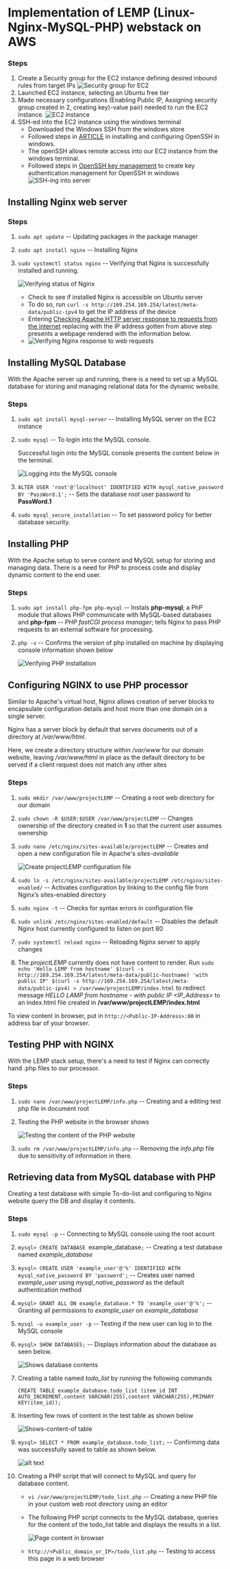 #  Implementation of LEMP (Linux-Nginx-MySQL-PHP) webstack on AWS

### Steps

1. Create a Security group for the EC2 instance defining desired inbound rules from target IPs
     ![Security group for EC2](./images/security-group.png)
2. Launched EC2 instance, selecting an Ubuntu free tier
3. Made necessary configurations (Enabling Public IP, Assigning security group created in 2, creating key)-value pair) needed to run the EC2 instance.
    ![EC2 instance](./images/EC2-instance.png)
4. SSH-ed into the EC2 instance using the windows terminal
    - Downloaded the Windows SSH from the windows store
    - Followed steps in [ARTICLE](https://learn.microsoft.com/en-us/windows-server/administration/openssh/openssh_install_firstuse?source=recommendations&tabs=powershell) in installing and configuring OpenSSH in windows.
    - The openSSH allows remote access into our EC2 instance from the windows terminal.
    - Followed steps in [OpenSSH key management](https://learn.microsoft.com/en-us/windows-server/administration/openssh/openssh_keymanagement) to create key authentication management for OpenSSH in windows
    ![SSH-ing into server](./images/SSH-via-windows-terminal.png)


## Installing Nginx web server

### Steps

1. `sudo apt update` -- Updating packages in the package manager

2. `sudo apt install nginx` -- Installing Nginx

3. `sudo systemctl status nginx` -- Verifying that Nginx is successfully installed and running.

    ![Verifying status of Nginx](./images/verifying-status-of-nginx.png)

    - Check to see if installed Nginx is accessible on Ubuntu server
    - To do so, run `curl -s http://169.254.169.254/latest/meta-data/public-ipv4` to get the IP address of the device
    - Entering [Checking Apache HTTP server response to requests from the internet](http://<Public-IP-Address>:80) replacing <Public-IP-Address> with the IP address gotten from above step presents a webpage rendered with the information below.
    - ![Verifying Nginx response to web requests](./images/verifying-nginx-running-web.png)
    

## Installing MySQL Database
With the Apache server up and running, there is a need to set up a MySQL database for storing and managing relational data for the dynamic website.

### Steps

1. `sudo apt install mysql-server` -- Installing MySQL server on the EC2 instance

2. `sudo mysql` -- To login into the MySQL console.

    Successful login into the MySQL console presents the content below in the terminal.

    ![Logging into the MySQL console](./images/logging-into-mysql.png)
3. `ALTER USER 'root'@'localhost' IDENTIFIED WITH mysql_native_password BY 'PassWord.1';` -- Sets the database root user password to **PassWord.1** 

4. `sudo mysql_secure_installation` -- To set password policy for better database security.


## Installing PHP
With the Apache setup to serve content and MySQL setup for storing and managing data. There is a need for PhP to process code and display dynamic content to the end user.

### Steps

1. `sudo apt install php-fpm php-mysql` -- Instals **php-mysql**; a PhP module that allows PHP communicate with MySQL-based databases and **php-fpm** -- *PHP fastCGI process manager*; tells Nginx to pass PHP requests to an external software for processing.

2. `php -v` -- Confirms the version of php installed on machine by displaying console information shown below

    ![Verifying PHP installation](./images/verify-php-installation.png)



## Configuring NGINX to use PHP processor
Similar to Apache's virtual host, Nginx allows creation of server blocks to encapsulate configuration details and host more than one domain on a single server.

Nginx has a server block by default that serves documents out of a directory at */var/www/html*. 

Here, we create a directory structure within */var/www* for our domain website, leaving */var/www/html* in place as the default directory to be served if a client request does not match any other sites

### Steps

1. `sudo mkdir /var/www/projectLEMP` -- Creating a root web directory for our domain

2. `sudo chown -R $USER:$USER /var/www/projectLEMP` -- Changes ownership of the directory created in **1** so that the current user assumes ownership

3. `sudo nano /etc/nginx/sites-available/projectLEMP` -- Creates and open a new configuration file in Apache's *sites-available*

    ![Create projectLEMP configuration file](./images/Configuration-for-web-server.png)

4. `sudo ln -s /etc/nginx/sites-available/projectLEMP /etc/nginx/sites-enabled/` -- Activates configuration by linking to the config file from Nginx’s sites-enabled directory

5. `sudo nginx -t` -- Checks for syntax errors in configuration file

6. `sudo unlink /etc/nginx/sites-enabled/default` -- Disables the default Nginx host currently configured to listen on port 80

7. `sudo systemctl reload nginx` -- Reloading Nginx server to apply changes

8. The *projectLEMP* currently does not have content to render.
Run `sudo echo 'Hello LEMP from hostname' $(curl -s http://169.254.169.254/latest/meta-data/public-hostname) 'with public IP' $(curl -s http://169.254.169.254/latest/meta-data/public-ipv4) > /var/www/projectLEMP/index.html` to redirect message *HELLO LAMP from hostname - <hostname> with public IP <IP_Address>* to an index.html file created in **/var/www/projectLEMP/index.html**

To view content in browser, put in `http://<Public-IP-Address>:80` in address bar of your browser.



## Testing PHP with NGINX
With the LEMP stack setup, there's a need to test if Nginx can correctly hand .php files to our processor.

### Steps

1. `sudo nano /var/www/projectLEMP/info.php` -- Creating and a editing test php file in document root 

2. Testing the PHP website in the browser shows

    ![Testing the content of the PHP website](./images/Testing-PhP-website.png)

3. `sudo rm /var/www/projectLEMP/info.php` -- Removing the *info.php* file due to sensitivity of information in there.



## Retrieving data from MySQL database with PHP
Creating a test database with simple To-do-list and configuring to Nginx website query the DB and display it contents. 

### Steps

1. `sudo mysql -p` -- Connecting to MySQL console using the root acount

2. `mysql> CREATE DATABASE `example_database`;` -- Creating a test database named *example_database*

3. `mysql> CREATE USER 'example_user'@'%' IDENTIFIED WITH mysql_native_password BY 'password';` -- Creates user named *example_user* using *mysql_native_password* as the default authentication method 

4. `mysql> GRANT ALL ON example_database.* TO 'example_user'@'%';` -- Granting all permissions to *example_user* on *example_database* 

5. `mysql -u example_user -p` -- Testing if the new user can log in to the MySQL console

6. `mysql> SHOW DATABASES;` -- Displays information about the database as seen below.

    ![Shows database contents](./images/shows-db-content.png)

7. Creating a table named *todo_list* by running the following commands

    `CREATE TABLE example_database.todo_list (item_id INT AUTO_INCREMENT,content VARCHAR(255),content VARCHAR(255),PRIMARY KEY(item_id));`

8. Inserting few rows of content in the test table as shown below

    ![Shows-content-of table](./image/table-content.png)

9. `mysql> SELECT * FROM example_database.todo_list;` -- Confirming data was successfully saved to table as shown below.

    ![alt text](image.jpg)

10. Creating a PHP script that will connect to MySQL and query for database content. 

    - `vi /var/www/projectLEMP/todo_list.php` -- Creating a new PHP file in your custom web root directory using an editor

    - The following PHP script connects to the MySQL database, queries for the content of the todo_list table and displays the results in a list.

        ![Page content in browser](./images/shows-content-in-browser.png)

    - `http://<Public_domain_or_IP>/todo_list.php` -- Testing to access this page in a web browser